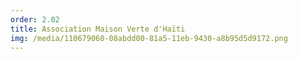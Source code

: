 ```yaml
---
order: 2.02
title: Association Maison Verte d'Haïti
img: /media/110679060-08abdd00-81a5-11eb-9430-a8b95d5d9172.png
---
```

